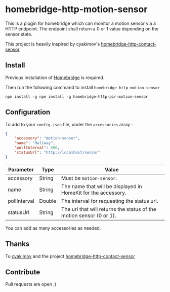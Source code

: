 # homebridge-http-motion-sensor

This is a plugin for homebridge which can monitor a motion sensor via a HTTP endpoint.
The endpoint shall return a 0 or 1 value depending on the sensor state.

This project is heavily inspired by cyakimov's [homebridge-http-contact-sensor](https://github.com/cyakimov/homebridge-http-contact-sensor)

## Install

Previous installation of [Homebridge](https://github.com/nfarina/homebridge) is required.

Then run the following command to install `homebridge-http-motion-sensor`

```
npm install -g npm install -g homebridge-http-pir-motion-sensor
```

## Configuration

To add to your `config.json` file, under the `accessories` array :
```json
{
    "accessory": "motion-sensor",
    "name": "Hallway",
    "pollInterval": 500,
    "statusUrl": "http://localhost/sensor"
}
```

| Parameter    | Type   | Value                                                               |
| ------------ | ------ | ------------------------------------------------------------------- |
| accessory    | String | Must be `motion-sensor`.                                            |
| name         | String | The name that will be displayed in HomeKit for the accessory.       |
| pollInterval | Double | The interval for requesting the status url.                         |
| statusUrl    | String | The url that will returns the status of the motion sensor (0 or 1). |


You can add as many accessories as needed.

## Thanks

To [cyakimov](https://github.com/cyakimov/) and the project [homebridge-http-contact-sensor](https://github.com/cyakimov/homebridge-http-contact-sensor)

## Contribute

Pull requests are open ;)
